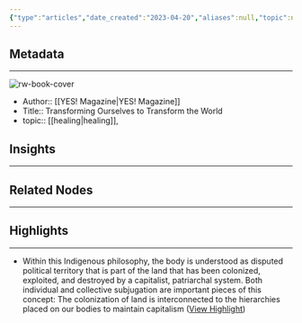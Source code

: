```yaml
---
{"type":"articles","date_created":"2023-04-20","aliases":null,"topic":null,"url":"https://www.yesmagazine.org/issue/bodies/2022/11/21/transforming-ourselves-to-transform-the-world?utm_term=Autofeed&utm_medium=Social&utm_source=Twitter#Echobox=1680460412","layout":null,"banner":null,"dg-publish":true,"tags":null,"permalink":"/300-biblio/200-articles/transforming-ourselves-to-transform-the-world/","dgPassFrontmatter":true,"created":"2023-10-20T12:44:19.000-05:00","updated":"2023-10-20T12:44:19.000-05:00"}
---
```


## Metadata
---
![rw-book-cover](https://www.yesmagazine.org/wp-content/uploads/2022/11/00_LEAD_Transform_1400x840.jpg)
- Author:: [[YES! Magazine\|YES! Magazine]]
- Title:: Transforming Ourselves to Transform the World
- topic:: [[healing\|healing]], 



## Insights
---
## Related Nodes
---

## Highlights 
---
- Within this Indigenous philosophy, the body is understood as disputed political territory that is part of the land that has been colonized, exploited, and destroyed by a capitalist, patriarchal system. Both individual and collective subjugation are important pieces of this concept: The colonization of land is interconnected to the hierarchies placed on our bodies to maintain capitalism ([View Highlight](https://read.readwise.io/read/01gye3qk1hzmev0b9t7re3yer0))
